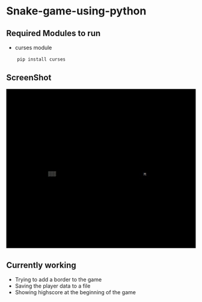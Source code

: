 # Snake-game-using-python

## Required Modules to run

* curses module
```
    pip install curses
```

## ScreenShot

![](/picture/screenshot.jpg)

## Currently working

* Trying to add a border to the game
* Saving the player data to a file 
* Showing highscore at the beginning of the game
